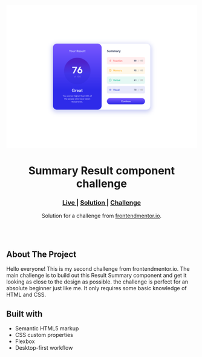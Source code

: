 <img src="/design/Desktop Preview.png"></img>

<h1 align="center">Summary Result component challenge</h1>

<div align="center">
  <h3>
    <a href="https://nasrulkhakim.github.io/Summary-Result-Component-Challenge/" color="white" target="_blank" >
      Live
    </a>
    <span> | </span>
    <a href="https://www.frontendmentor.io/solutions/result-summary-component-challenge-using-html-and-css-PTXOLS_WHS" target="_blank" >
      Solution
    </a>
   <span> | </span>
    <a href="https://www.frontendmentor.io/challenges/results-summary-component-CE_K6s0maV" target="_blank">
      Challenge
    </a>
  </h3>
</div>
<div align="center">
   Solution for a challenge from  <a href="https://www.frontendmentor.io/" target="_blank">frontendmentor.io</a>.
</div>
<br>
<br>
<br>

## About The Project

Hello everyone!
This is my second challenge from frontendmentor.io. The main challenge is to build out this Result Summary component and get it looking as close to the design as possible. the challenge is perfect for an absolute beginner just like me. It only requires some basic knowledge of HTML and CSS.

## Built with

- Semantic HTML5 markup
- CSS custom properties
- Flexbox
- Desktop-first workflow

